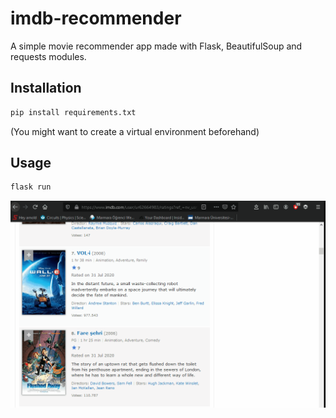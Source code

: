# imdb-recommender

A simple movie recommender app made with Flask, BeautifulSoup and requests modules.

## Installation

```bash
pip install requirements.txt
```
(You might want to create a virtual environment beforehand)

## Usage

```bash
flask run
```
![usage gif](https://raw.githubusercontent.com/cemanaral/imdb-recommender/master/1.gif)
